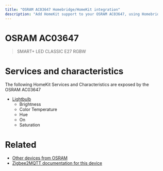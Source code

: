 ```yaml
---
title: "OSRAM AC03647 Homebridge/HomeKit integration"
description: "Add HomeKit support to your OSRAM AC03647, using Homebridge, Zigbee2MQTT and homebridge-z2m."
---
```

<!---
This file has been GENERATED using src/docgen/docgen.ts
DO NOT EDIT THIS FILE MANUALLY!
-->
# OSRAM AC03647
> SMART+ LED CLASSIC E27 RGBW


# Services and characteristics
The following HomeKit Services and Characteristics are exposed by
the OSRAM AC03647

* [Lightbulb](../../light.md)
  * Brightness
  * Color Temperature
  * Hue
  * On
  * Saturation


# Related
* [Other devices from OSRAM](../index.md#osram)
* [Zigbee2MQTT documentation for this device](https://www.zigbee2mqtt.io/devices/AC03647.html)